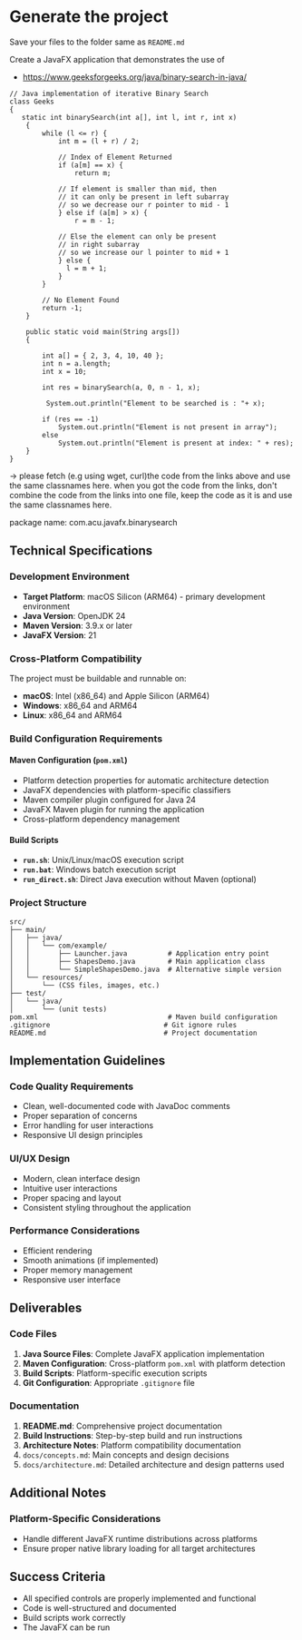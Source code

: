
# Generate the project 

Save your files to the folder same as `README.md`

Create a JavaFX application that demonstrates the use of 

- https://www.geeksforgeeks.org/java/binary-search-in-java/
```
// Java implementation of iterative Binary Search
class Geeks
{
   static int binarySearch(int a[], int l, int r, int x)
    {
        while (l <= r) {
            int m = (l + r) / 2;

            // Index of Element Returned
            if (a[m] == x) {
                return m;

            // If element is smaller than mid, then
            // it can only be present in left subarray
            // so we decrease our r pointer to mid - 1 
            } else if (a[m] > x) {
                r = m - 1;

            // Else the element can only be present
            // in right subarray
            // so we increase our l pointer to mid + 1
            } else {
              l = m + 1;
            }  
        }

        // No Element Found
        return -1;
    }

    public static void main(String args[])
    {

        int a[] = { 2, 3, 4, 10, 40 };
        int n = a.length;
        int x = 10;
      
        int res = binarySearch(a, 0, n - 1, x);

         System.out.println("Element to be searched is : "+ x); 

        if (res == -1)
            System.out.println("Element is not present in array");
        else
            System.out.println("Element is present at index: " + res);
    }
}
```

-> please fetch (e.g using wget, curl)the code from the links above and use the same classnames here.
when you got the code from the links, don't combine the code from the links into one file, keep the code as it is and use the same classnames here.

package name: com.acu.javafx.binarysearch

## Technical Specifications

### Development Environment

- **Target Platform**: macOS Silicon (ARM64) - primary development environment
- **Java Version**: OpenJDK 24
- **Maven Version**: 3.9.x or later
- **JavaFX Version**: 21

### Cross-Platform Compatibility

The project must be buildable and runnable on:

- **macOS**: Intel (x86_64) and Apple Silicon (ARM64)
- **Windows**: x86_64 and ARM64
- **Linux**: x86_64 and ARM64

### Build Configuration Requirements

#### Maven Configuration (`pom.xml`)

- Platform detection properties for automatic architecture detection
- JavaFX dependencies with platform-specific classifiers
- Maven compiler plugin configured for Java 24
- JavaFX Maven plugin for running the application
- Cross-platform dependency management

#### Build Scripts

- **`run.sh`**: Unix/Linux/macOS execution script
- **`run.bat`**: Windows batch execution script
- **`run_direct.sh`**: Direct Java execution without Maven (optional)

### Project Structure

```text
src/
├── main/
│   ├── java/
│   │   └── com/example/
│   │       ├── Launcher.java          # Application entry point
│   │       ├── ShapesDemo.java        # Main application class
│   │       └── SimpleShapesDemo.java  # Alternative simple version
│   └── resources/
│       └── (CSS files, images, etc.)
├── test/
│   └── java/
│       └── (unit tests)
pom.xml                                # Maven build configuration
.gitignore                            # Git ignore rules
README.md                             # Project documentation
```

## Implementation Guidelines

### Code Quality Requirements

- Clean, well-documented code with JavaDoc comments
- Proper separation of concerns
- Error handling for user interactions
- Responsive UI design principles

### UI/UX Design

- Modern, clean interface design
- Intuitive user interactions
- Proper spacing and layout
- Consistent styling throughout the application

### Performance Considerations

- Efficient rendering
- Smooth animations (if implemented)
- Proper memory management
- Responsive user interface

## Deliverables

### Code Files

1. **Java Source Files**: Complete JavaFX application implementation
2. **Maven Configuration**: Cross-platform `pom.xml` with platform detection
3. **Build Scripts**: Platform-specific execution scripts
4. **Git Configuration**: Appropriate `.gitignore` file

### Documentation

1. **README.md**: Comprehensive project documentation
2. **Build Instructions**: Step-by-step build and run instructions
3. **Architecture Notes**: Platform compatibility documentation
4. `docs/concepts.md`: Main concepts and design decisions
5. `docs/architecture.md`: Detailed architecture and design patterns used

## Additional Notes

### Platform-Specific Considerations

- Handle different JavaFX runtime distributions across platforms
- Ensure proper native library loading for all target architectures

## Success Criteria

- All specified controls are properly implemented and functional
- Code is well-structured and documented
- Build scripts work correctly
- The JavaFX can be run 